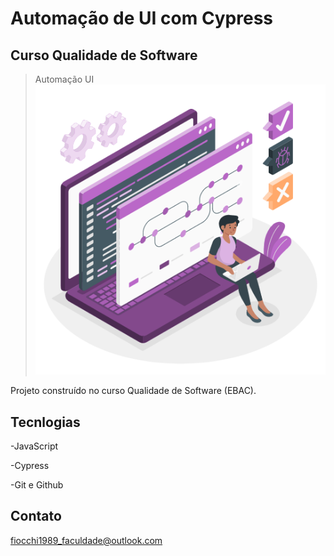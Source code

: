 # Automação de UI com Cypress

## Curso Qualidade de Software

>Automação UI
![preview](./.github/preview.png)
    
Projeto construído no curso Qualidade de Software (EBAC).


## Tecnlogias

-JavaScript

-Cypress

-Git e Github




## Contato

fiocchi1989_faculdade@outlook.com
